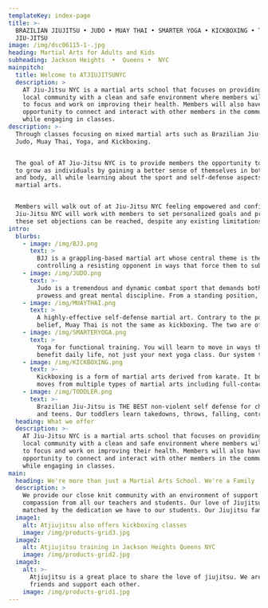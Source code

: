 ```yaml
---
templateKey: index-page
title: >-
  BRAZILIAN JIUJITSU • JUDO • MUAY THAI • SMARTER YOGA • KICKBOXING • TODDLER
  JIU-JITSU
image: /img/dsc06115-1-.jpg
heading: Martial Arts for Adults and Kids
subheading: Jackson Heights  •  Queens •  NYC
mainpitch:
  title: Welcome to ATJIUJITSUNYC
  description: >
    AT Jiu-Jitsu NYC is a martial arts school that focuses on providing the
    local community with a clean and safe environment where members will be able
    to focus and work on improving their health. Members will also have the
    opportunity to connect and interact with other members in the community
    while engaging in classes.
description: >-
  Through classes focusing on mixed martial arts such as Brazilian Jiu-Jitsu,
  Judo, Muay Thai, Yoga, and Kickboxing.


  The goal of AT Jiu-Jitsu NYC is to provide members the opportunity to be able
  to grow as individuals by gaining a better sense of themselves in both mind
  and body, all while learning about the sport and self-defense aspects of these
  martial arts.  


  Members will walk out of at Jiu-Jitsu NYC feeling empowered and confident. AT
  Jiu-Jitsu NYC will work with members to set personalized goals and prove that
  these set objections can be reached, despite any existing limitations.
intro:
  blurbs:
    - image: /img/BJJ.png
      text: >
        BJJ is a grappling-based martial art whose central theme is the skill of
        controlling a resisting opponent in ways that force them to submit…
    - image: /img/JUDO.png
      text: >-
        Judo is a tremendous and dynamic combat sport that demands both physical
        prowess and great mental discipline. From a standing position, it…
    - image: /img/MUAYTHAI.png
      text: >
        A highly-effective self-defense martial art. Contrary to the popular
        belief, Muay Thai is not the same as kickboxing. The two are often…
    - image: /img/SMARTERYOGA.png
      text: >
        Yoga for functional training. You will learn to move in ways that will
        benefit daily life, not just your next yoga class. Our system takes…
    - image: /img/KICKBOXING.png
      text: >-
        Kickboxing is a form of martial arts derived from karate. It borrows
        moves from multiple types of martial arts including full-contact…
    - image: /img/TODDLER.png
      text: >-
        Brazilian Jiu-Jitsu is THE BEST non-violent self defense for children
        and teens. Our toddlers learn takedowns, throws, falling, controls…
  heading: What we offer
  description: >-
    AT Jiu-Jitsu NYC is a martial arts school that focuses on providing the
    local community with a clean and safe environment where members will be able
    to focus and work on improving their health. Members will also have the
    opportunity to connect and interact with other members in the community
    while engaging in classes.
main:
  heading: We're more than just a Martial Arts School. We're a Family
  description: >
    We provide our close knit community with an environment of support and
    compassion from all our teachers and students. Our love of Jiujitsu is only
    matched by the dedication we have to our students. Our Jiujitsu family.
  image1:
    alt: Atjiujitsu also offers kickboxing classes
    image: /img/products-grid3.jpg
  image2:
    alt: Atjiujitsu training in Jackson Heights Queens NYC
    image: /img/products-grid2.jpg
  image3:
    alt: >-
      Atjiujitsu is a great place to share the love of jiujitsu. We are all
      friends and support each other.
    image: /img/products-grid1.jpg
---
```


